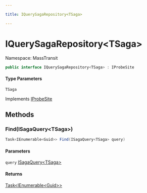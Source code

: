 ```yaml
---

title: IQuerySagaRepository<TSaga>

---
```


# IQuerySagaRepository\<TSaga\>

Namespace: MassTransit

```csharp
public interface IQuerySagaRepository<TSaga> : IProbeSite
```

#### Type Parameters

`TSaga`<br/>

Implements [IProbeSite](../masstransit/iprobesite)

## Methods

### **Find(ISagaQuery\<TSaga\>)**

```csharp
Task<IEnumerable<Guid>> Find(ISagaQuery<TSaga> query)
```

#### Parameters

`query` [ISagaQuery\<TSaga\>](../masstransit/isagaquery-1)<br/>

#### Returns

[Task\<IEnumerable\<Guid\>\>](https://learn.microsoft.com/en-us/dotnet/api/system.threading.tasks.task-1)<br/>
